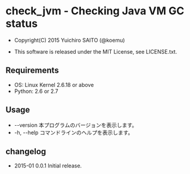 # check_jvm - Checking Java VM GC status

- Copyright(C) 2015 Yuichiro SAITO (@koemu)

- This software is released under the MIT License, see LICENSE.txt.


## Requirements

- OS: Linux Kernel 2.6.18 or above
- Python: 2.6 or 2.7

## Usage

- --version 本プログラムのバージョンを表示します。
- -h, --help コマンドラインのヘルプを表示します。

## changelog

* 2015-01 0.0.1 Initial release.

